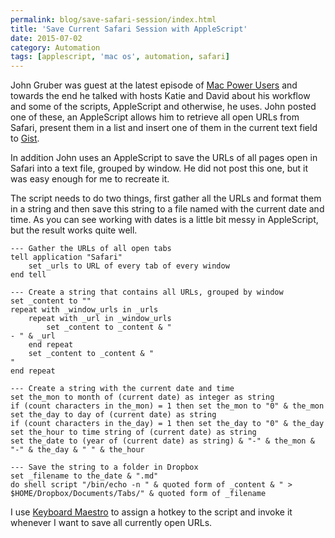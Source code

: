 ```yaml
---
permalink: blog/save-safari-session/index.html
title: 'Save Current Safari Session with AppleScript'
date: 2015-07-02
category: Automation
tags: [applescript, 'mac os', automation, safari]
---
```


John Gruber was guest at the latest episode of [Mac Power Users](http://www.relay.fm/mpu/264) and towards the end he talked with hosts Katie and David about his workflow and some of the scripts, AppleScript and otherwise, he uses. John posted one of these, an AppleScript allows him to retrieve all open URLs from Safari, present them in a list and insert one of them in the current text field to [Gist](https://gist.github.com/gruber/90bb418dcab16ded7630).

In addition John uses an AppleScript to save the URLs of all pages open in Safari into a text file, grouped by window. He did not post this one, but it was easy enough for me to recreate it.

The script needs to do two things, first gather all the URLs and format them in a string and then save this string to a file named with the current date and time. As you can see working with dates is a little bit messy in AppleScript, but the result works quite well.

```applescript
--- Gather the URLs of all open tabs
tell application "Safari"
    set _urls to URL of every tab of every window
end tell

--- Create a string that contains all URLs, grouped by window
set _content to ""
repeat with _window_urls in _urls
    repeat with _url in _window_urls
        set _content to _content & "
- " & _url
    end repeat
    set _content to _content & "
"
end repeat

--- Create a string with the current date and time
set the_mon to month of (current date) as integer as string
if (count characters in the_mon) = 1 then set the_mon to "0" & the_mon
set the_day to day of (current date) as string
if (count characters in the_day) = 1 then set the_day to "0" & the_day
set the_hour to time string of (current date) as string
set the_date to (year of (current date) as string) & "-" & the_mon & "-" & the_day & " " & the_hour

--- Save the string to a folder in Dropbox
set _filename to the_date & ".md"
do shell script "/bin/echo -n " & quoted form of _content & " > $HOME/Dropbox/Documents/Tabs/" & quoted form of _filename
```

I use [Keyboard Maestro](http://www.keyboardmaestro.com/main/) to assign a hotkey to the script and invoke it whenever I want to save all currently open URLs.

